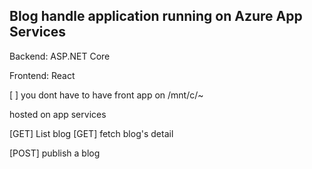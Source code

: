 ## Blog handle application running on Azure App Services

Backend: ASP.NET Core

Frontend: React

[ ] you dont have to have front app on /mnt/c/~

hosted on app services



[GET]
List blog 
[GET]
fetch blog's detail

[POST]
publish a blog
